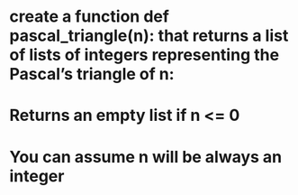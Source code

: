 # create a function def pascal_triangle(n): that returns a list of lists of integers representing the Pascal’s triangle of n:
# Returns an empty list if n <= 0
# You can assume n will be always an integer
